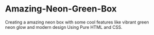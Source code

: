 # Amazing-Neon-Green-Box
 Creating a amazing neon box with some cool features like vibrant green neon glow and modern design Using Pure HTML and CSS.
